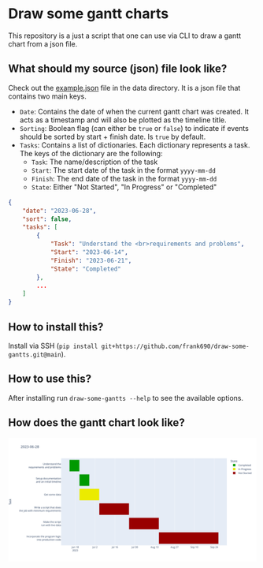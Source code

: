 # Draw some gantt charts
This repository is a just a script that one can use via CLI to draw a gantt chart from a json file.

## What should my source (json) file look like?
Check out the [example.json](data/example.json) file in the data directory. It is a json file that contains two main keys.
- `Date`: Contains the date of when the current gantt chart was created. It acts as a timestamp and will also be plotted as the timeline title.
- `Sorting`: Boolean flag (can either be `true` or `false`) to indicate if events should be sorted by start + finish date. Is `true` by default.
- `Tasks`: Contains a list of dictionaries. Each dictionary represents a task. The keys of the dictionary are the following:
    - `Task`: The name/description of the task
    - `Start`: The start date of the task in the format `yyyy-mm-dd`
    - `Finish`: The end date of the task in the format `yyyy-mm-dd`
    - `State`: Either "Not Started", "In Progress" or "Completed"

```json
{
    "date": "2023-06-28",
    "sort": false,
    "tasks": [
        {
            "Task": "Understand the <br>requirements and problems",
            "Start": "2023-06-14",
            "Finish": "2023-06-21",
            "State": "Completed"
        },
        ...
    ]
}
```

## How to install this?
Install via SSH (`pip install git+https://github.com/frank690/draw-some-gantts.git@main`).

## How to use this?
After installing run `draw-some-gantts --help` to see the available options.

## How does the gantt chart look like?
![Timeline](./media/example.svg)
